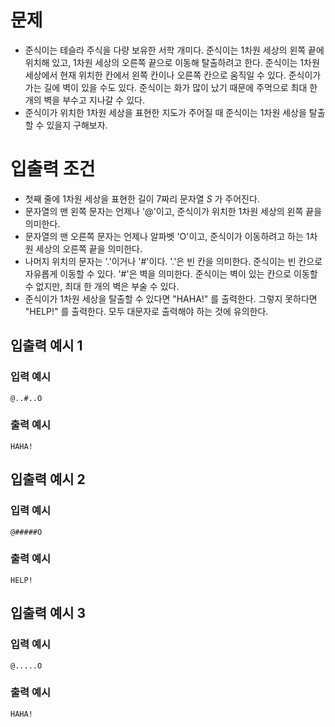 # 문제
* 준식이는 테슬라 주식을 다량 보유한 서학 개미다. 준식이는 1차원 세상의 왼쪽 끝에 위치해 있고, 1차원 세상의 오른쪽 끝으로 이동해 탈출하려고 한다. 준식이는 1차원 세상에서 현재 위치한 칸에서 왼쪽 칸이나 오른쪽 칸으로 움직일 수 있다. 준식이가 가는 길에 벽이 있을 수도 있다. 준식이는 화가 많이 났기 때문에 주먹으로 최대 한 개의 벽을 부수고 지나갈 수 있다.
* 준식이가 위치한 1차원 세상을 표현한 지도가 주어질 때 준식이는 1차원 세상을 탈출할 수 있을지 구해보자.
   
# 입출력 조건
* 첫째 줄에 1차원 세상을 표현한 길이 7짜리 문자열 $S$ 가 주어진다.
* 문자열의 맨 왼쪽 문자는 언제나 '@'이고, 준식이가 위치한 1차원 세상의 왼쪽 끝을 의미한다.
* 문자열의 맨 오른쪽 문자는 언제나 알파벳 'O'이고, 준식이가 이동하려고 하는 1차원 세상의 오른쪽 끝을 의미한다.
* 나머지 위치의 문자는 '.'이거나 '#'이다. '.'은 빈 칸을 의미한다. 준식이는 빈 칸으로 자유롭게 이동할 수 있다. '#'은 벽을 의미한다. 준식이는 벽이 있는 칸으로 이동할 수 없지만, 최대 한 개의 벽은 부술 수 있다.
* 준식이가 1차원 세상을 탈출할 수 있다면 "HAHA!" 를 출력한다. 그렇지 못하다면 "HELP!" 를 출력한다. 모두 대문자로 출력해야 하는 것에 유의한다.
   
## 입출력 예시 1
### 입력 예시
```
@..#..O
```
### 출력 예시
```
HAHA!
```

## 입출력 예시 2
### 입력 예시
```
@#####O
```
### 출력 예시
```
HELP!
```

## 입출력 예시 3
### 입력 예시
```
@.....O
```
### 출력 예시
```
HAHA!
```
